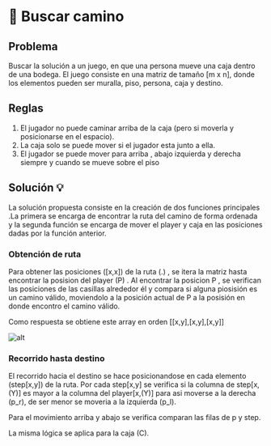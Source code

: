 # 🏁 Buscar camino  

## Problema 

Buscar la solución a un juego, en que una persona mueve una caja dentro de una bodega. El juego consiste en una matriz de tamaño [m x n], donde los elementos pueden ser muralla, piso, persona, caja y destino.

## Reglas

  1. El jugador no puede caminar arriba de la caja (pero si moverla y posicionarse en el espacio).  
  2. La caja solo se puede mover si el jugador esta junto a ella.
  3. El jugador se puede mover para arriba , abajo izquierda y derecha siempre y cuando se mueve sobre el piso 
  
## Solución 💡

  La solución propuesta consiste en la creación de dos funciones principales .La primera se encarga de encontrar la ruta del camino  de forma ordenada y la segunda función se encarga de mover el player y caja en las posiciones dadas por la función anterior.
  
### Obtención de ruta

Para obtener las posiciones ([x,x]) de la ruta (.) , se itera la matriz hasta encontrar la posision del player (P) . Al encontrar la posicion P , se verifican las posiciones de las casillas alrededor él y compara si alguna piosisión es un camino válido, moviendolo a  la posición  actual de P a la posisión en donde encontro el camino válido.
  
Como respuesta se obtiene este array en orden [[x,y],[x,y],[x,y]] 

  
![alt](https://user-images.githubusercontent.com/29969086/105612592-fcf28b80-5d9b-11eb-950a-717b142c510b.png)

### Recorrido hasta destino

El recorrido hacia el destino se hace posicionandose en cada elemento (step[x,y]) de la ruta. Por cada step[x,y]  se verifica si la columna de step[x,(Y)] es mayor a la columna del player[x,(Y)] para asi moverse a la derecha (p_r), de ser menor se moveria a la izquierda (p_l). 

Para el movimiento arriba y abajo se verifica comparan las filas de p y step.

La misma lógica se aplica para la caja (C).
